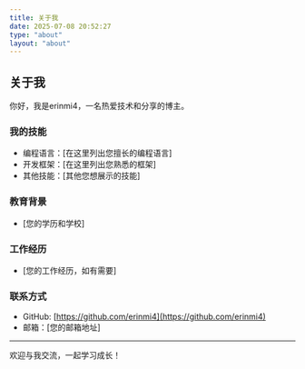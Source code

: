 ```yaml
---
title: 关于我
date: 2025-07-08 20:52:27
type: "about"
layout: "about"
---
```


## 关于我

你好，我是erinmi4，一名热爱技术和分享的博主。

### 我的技能

- 编程语言：[在这里列出您擅长的编程语言]
- 开发框架：[在这里列出您熟悉的框架]
- 其他技能：[其他您想展示的技能]

### 教育背景

- [您的学历和学校]

### 工作经历

- [您的工作经历，如有需要]

### 联系方式

- GitHub: [https://github.com/erinmi4](https://github.com/erinmi4)
- 邮箱：[您的邮箱地址]

---

欢迎与我交流，一起学习成长！